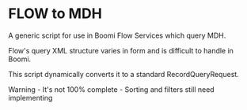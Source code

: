 # FLOW to MDH

A generic script for use in Boomi Flow Services which query MDH.

Flow's query XML structure varies in form and is difficult to handle in Boomi.

This script dynamically converts it to a standard RecordQueryRequest.

Warning - It's not 100% complete - Sorting and filters still need implementing

